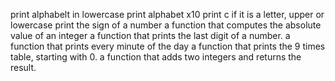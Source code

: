 print alphabelt in lowercase
print alphabet x10
print c if it is a letter, upper or lowercase
print the sign of a number
a function that computes the absolute value of an integer
a function that prints the last digit of a number.
a function that prints every minute of the day 
a function that prints the 9 times table, starting with 0.
a function that adds two integers and returns the result.


